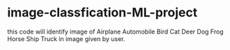 # image-classfication-ML-project
this code will identify image of Airplane Automobile Bird Cat Deer Dog Frog Horse Ship Truck in image given by user.
